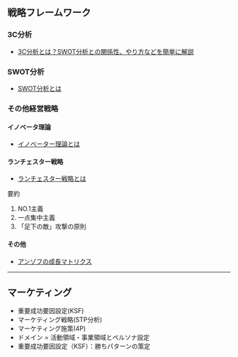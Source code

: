 ## 戦略フレームワーク

### 3C分析

- [3C分析とは？SWOT分析との関係性、やり方などを簡単に解説](https://www.hrbrain.jp/media/human-resources-management/3C-analysis)

### SWOT分析

- [SWOT分析とは](https://www.innovation.co.jp/urumo/swot/)

### その他経営戦略

#### イノベータ理論

- [イノベーター理論とは](https://www.onemarketing.jp/contents/innovation-theory_re/)

#### ランチェスター戦略

- [ランチェスター戦略とは](https://www.kaonavi.jp/dictionary/lanchester_senryaku/)

要約
1. NO.1主義
1. 一点集中主義
1. 「足下の敵」攻撃の原則

#### その他

- [アンゾフの成長マトリクス](https://mirasapo-plus.go.jp/hint/15043/)

---

## マーケティング

- 重要成功要因設定(KSF)
- マーケティング戦略(STP分析)
- マーケティング施策(4P)
- ドメイン = 活動領域・事業領域とペルソナ設定
- 重要成功要因設定（KSF）：勝ちパターンの策定

